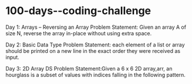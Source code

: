 # 100-days--coding-challenge
Day 1: Arrays – Reversing an Array
Problem Statement: Given an array A of size N, reverse the array in-place without using extra space.

Day 2: Basic Data Type
Problem Statement: each element of a list or array should be printed on a new line in the exact order they were received as input.

Day 3: 2D Array DS
Problem Statement:Given a 6 x 6 2D array,arr, an hourglass is a subset of values with indices falling in the following pattern.

